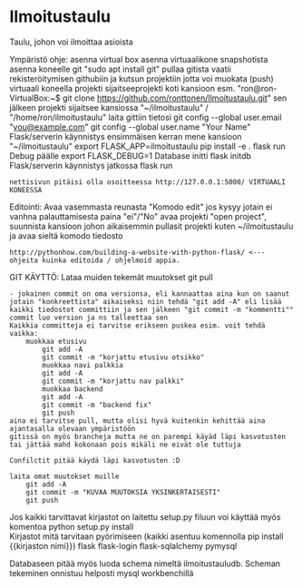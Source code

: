 # Ilmoitustaulu
Taulu, johon voi ilmoittaa asioista






Ympäristö ohje:
	asenna virtual box 
	asenna virtuaalikone snapshotista
	asenna koneelle git "sudo apt install git"
	pullaa gitista
		vaatii rekisteröitymisen githubiin ja kutsun projektiin jotta voi muokata (push)
	virtuaali koneella projekti sijaitseeprojekti koti kansioon esm. "ron@ron-VirtualBox:~$ git clone https://github.com/ronttonen/Ilmoitustaulu.git"
		sen jälkeen projekti sijaitsee kansiossa "~/ilmoitustaulu" / "/home/ron/ilmoitustaulu"
	laita gittiin tietosi
		git config --global user.email "you@example.com"
		git config --global user.name "Your Name"
	Flask/serverin käynnistys ensimmäisen kerran mene kansioon "~/ilmoitustaulu"
		export FLASK_APP=ilmoitustaulu 
		pip install -e . 
		flask run
	Debug päälle
		export FLASK_DEBUG=1
	Database initti
		flask initdb
	Flask/serverin käynnistys jatkossa
		flask run
		
		
	nettisivun pitäisi olla osoitteessa http://127.0.0.1:5000/ VIRTUAALI KONEESSA
		
		
Editointi:
	Avaa vasemmasta reunasta "Komodo edit"
	jos kysyy jotain ei vanhna palauttamisesta paina "ei"/"No"
	avaa projekti "open project", suunnista kansioon johon aikaisemmin pullasit projekti kuten ~/ilmoitustaulu ja avaa sieltä komodo tiedosto
	
	http://pythonhow.com/building-a-website-with-python-flask/ <--- ohjeita kuinka editoida / ohjelmoid appia.
	
GIT KÄYTTÖ:
	Lataa muiden tekemät muutokset
		git pull
		
	- jokainen commit on oma versionsa, eli kannaattaa aina kun on saanut jotain "konkreettista" aikaiseksi niin tehdä "git add -A" eli lisää kaikki tiedostot committiin ja sen jälkeen "git commit -m "kommentti"" commit luo version ja ns talleettaa sen
	Kaikkia committeja ei tarvitse erikseen puskea esim. voit tehdä vaikka:
		muokkaa etusivu
			git add -A
			git commit -m "korjattu etusivu otsikko"
			muokkaa navi palkkia
			git add -A
			git commit -m "korjattu nav palkki"
			muokkaa backend 
			git add -A 
			git commit -m "backend fix"
			git push
	aina ei tarvitse pull, mutta olisi hyvä kuitenkin kehittää aina ajantasalla olevaan ympäristöön
	gitissä on myös brancheja mutta ne on parempi käyäd läpi kasvotusten tai jättää mahd kokonaan pois mikäli ne eivät ole tuttuja
	
	Confilctit pitää käydä läpi kasvotusten :D
	
	laita omat muutokset muille
		git add -A
		git commit -m "KUVAA MUUTOKSIA YKSINKERTAISESTI"
		git push
		

Jos kaikki tarvittavat kirjastot on laitettu setup.py filuun voi käyttää myös komentoa python setup.py install		
Kirjastot mitä tarvitaan pyörimiseen (kaikki asentuu komennolla pip install {{kirjaston nimi}})
	flask
	flask-login
	flask-sqlalchemy
	pymysql
	
	
Databaseen pitää myös luoda schema nimeltä ilmoitustauludb. Scheman tekeminen onnistuu helposti mysql workbenchillä